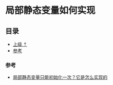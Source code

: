# 局部静态变量如何实现

## 目录
- [上级 &#8673;](./笔记-逆向.md)  
- [参考](#参考)  

### 参考
- [局部静态变量只能初始化一次？它是怎么实现的](https://is.gd/Dtvidh)  
